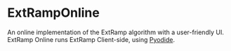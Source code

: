 # ExtRampOnline
An online implementation of the ExtRamp algorithm with a user-friendly UI. ExtRamp Online runs ExtRamp Client-side, using [Pyodide](https://pyodide.org/en/stable/).